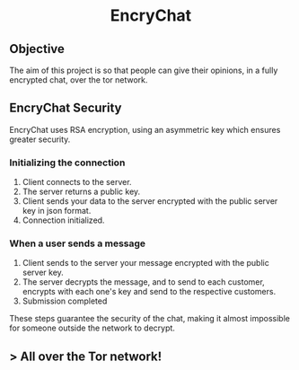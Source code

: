 <h1 align="center"> EncryChat </h1>


## Objective

The aim of this project is so that people can give their opinions, in a fully encrypted chat, over the tor network.

## EncryChat Security

EncryChat uses RSA encryption, using an asymmetric key which ensures greater security.

### Initializing the connection

1. Client connects to the server.
2. The server returns a public key.
3. Client sends your data to the server encrypted with the public server key in json format.
4. Connection initialized.

### When a user sends a message

1. Client sends to the server your message encrypted with the public server key.
2. The server decrypts the message, and to send to each customer, encrypts with each one's key and send to the respective customers.
3. Submission completed


These steps guarantee the security of the chat, making it almost impossible for someone outside the network to decrypt.

## > All over the Tor network!
